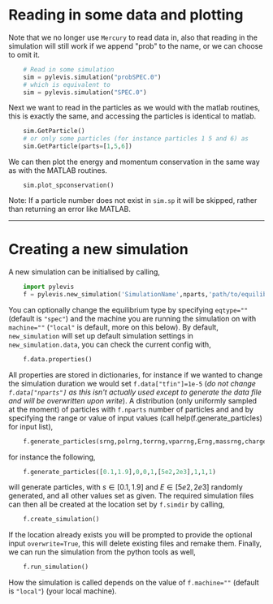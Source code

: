 
# Reading in some data and plotting

Note that we no longer use `Mercury` to read data in, also that reading in the simulation will still work if we append "prob" to the name, or we can choose to omit it.
```py
    # Read in some simulation
    sim = pylevis.simulation("probSPEC.0")
    # which is equivalent to
    sim = pylevis.simulation("SPEC.0")
```

Next we want to read in the particles as we would with the matlab routines, this is exactly the same, and accessing the particles is identical to matlab.
```py
    sim.GetParticle()
    # or only some particles (for instance particles 1 5 and 6) as
    sim.GetParticle(parts=[1,5,6])
```

We can then plot the energy and momentum conservation in the same way as with the MATLAB routines.
```
    sim.plot_spconservation()
```
Note: If a particle number does not exist in `sim.sp` it will be skipped, rather than returning an error like MATLAB.


---
# Creating a new simulation

A new simulation can be initialised by calling,
```py
    import pylevis
    f = pylevis.new_simulation('SimulationName',nparts,'path/to/equilibrium')
```
You can optionally change the equilibrium type by specifying `eqtype=""` (default is `"spec"`) and the machine you are running the simulation on with `machine=""` (`"local"` is default, more on this below). By default, `new_simulation` will set up default simulation settings in `new_simulation.data`, you can check the current config with,
```py
    f.data.properties()
```
All properties are stored in dictionaries, for instance if we wanted to change the simulation duration we would set `f.data["tfin"]=1e-5` (_do not change `f.data["nparts"]` as this isn't actually used except to generate the data file and will be overwritten upon write_).
A distribution (only uniformly sampled at the moment) of particles with `f.nparts` number of particles and and by specifying the range or value of input values (call help(f.generate_particles) for input list),
```py
    f.generate_particles(srng,polrng,torrng,vparrng,Erng,massrng,chargerng,weightrng,numvols)
```
for instance the following,
```py
    f.generate_particles([0.1,1.9],0,0,1,[5e2,2e3],1,1,1)
```
will generate particles, with $s\in[0.1,1.9]$ and $E\in[5e2,2e3]$ randomly generated, and all other values set as given. The required simulation files can then all be created at the location set by `f.simdir` by calling,
```py
    f.create_simulation()
```
If the location already exists you will be prompted to provide the optional input `overwrite=True`, this will delete existing files and remake them. Finally, we can run the simulation from the python tools as well,
```py
    f.run_simulation()
```
How the simulation is called depends on the value of `f.machine=""` (default is `"local"`) (your local machine).


